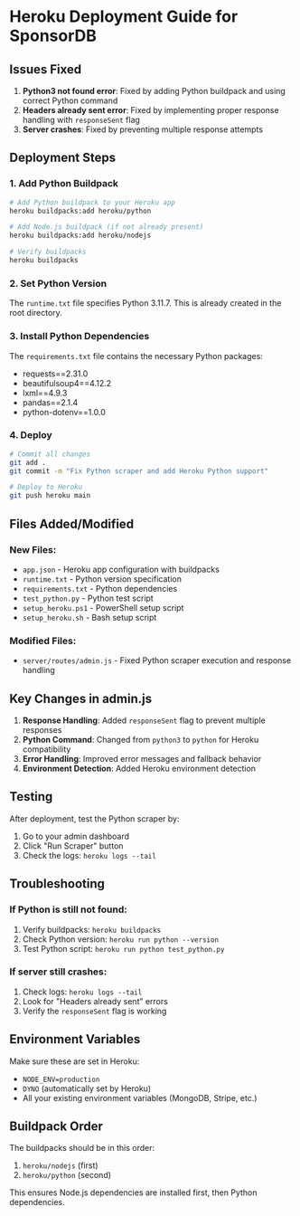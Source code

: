 # Heroku Deployment Guide for SponsorDB

## Issues Fixed

1. **Python3 not found error**: Fixed by adding Python buildpack and using correct Python command
2. **Headers already sent error**: Fixed by implementing proper response handling with `responseSent` flag
3. **Server crashes**: Fixed by preventing multiple response attempts

## Deployment Steps

### 1. Add Python Buildpack

```bash
# Add Python buildpack to your Heroku app
heroku buildpacks:add heroku/python

# Add Node.js buildpack (if not already present)
heroku buildpacks:add heroku/nodejs

# Verify buildpacks
heroku buildpacks
```

### 2. Set Python Version

The `runtime.txt` file specifies Python 3.11.7. This is already created in the root directory.

### 3. Install Python Dependencies

The `requirements.txt` file contains the necessary Python packages:
- requests==2.31.0
- beautifulsoup4==4.12.2
- lxml==4.9.3
- pandas==2.1.4
- python-dotenv==1.0.0

### 4. Deploy

```bash
# Commit all changes
git add .
git commit -m "Fix Python scraper and add Heroku Python support"

# Deploy to Heroku
git push heroku main
```

## Files Added/Modified

### New Files:
- `app.json` - Heroku app configuration with buildpacks
- `runtime.txt` - Python version specification
- `requirements.txt` - Python dependencies
- `test_python.py` - Python test script
- `setup_heroku.ps1` - PowerShell setup script
- `setup_heroku.sh` - Bash setup script

### Modified Files:
- `server/routes/admin.js` - Fixed Python scraper execution and response handling

## Key Changes in admin.js

1. **Response Handling**: Added `responseSent` flag to prevent multiple responses
2. **Python Command**: Changed from `python3` to `python` for Heroku compatibility
3. **Error Handling**: Improved error messages and fallback behavior
4. **Environment Detection**: Added Heroku environment detection

## Testing

After deployment, test the Python scraper by:

1. Go to your admin dashboard
2. Click "Run Scraper" button
3. Check the logs: `heroku logs --tail`

## Troubleshooting

### If Python is still not found:
1. Verify buildpacks: `heroku buildpacks`
2. Check Python version: `heroku run python --version`
3. Test Python script: `heroku run python test_python.py`

### If server still crashes:
1. Check logs: `heroku logs --tail`
2. Look for "Headers already sent" errors
3. Verify the `responseSent` flag is working

## Environment Variables

Make sure these are set in Heroku:
- `NODE_ENV=production`
- `DYNO` (automatically set by Heroku)
- All your existing environment variables (MongoDB, Stripe, etc.)

## Buildpack Order

The buildpacks should be in this order:
1. `heroku/nodejs` (first)
2. `heroku/python` (second)

This ensures Node.js dependencies are installed first, then Python dependencies.



